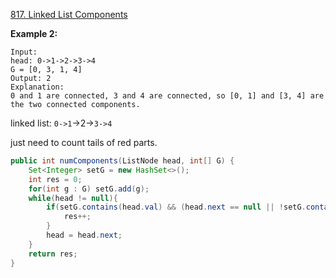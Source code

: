[817. Linked List Components](https://leetcode.com/problems/linked-list-components/)

**Example 2:**

```
Input: 
head: 0->1->2->3->4
G = [0, 3, 1, 4]
Output: 2
Explanation: 
0 and 1 are connected, 3 and 4 are connected, so [0, 1] and [3, 4] are the two connected components.
```

linked list: `0->1`->2->`3->4`

just need to count tails of red parts.

```java
public int numComponents(ListNode head, int[] G) {
    Set<Integer> setG = new HashSet<>();
    int res = 0;
    for(int g : G) setG.add(g);
    while(head != null){
        if(setG.contains(head.val) && (head.next == null || !setG.contains(head.next.val))){
            res++;
        }
        head = head.next;
    }
    return res;
}
```

